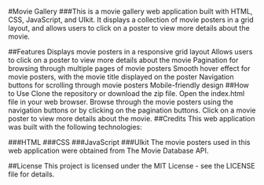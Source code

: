 #Movie Gallery
###This is a movie gallery web application built with HTML, CSS, JavaScript, and UIkit. It displays a collection of movie posters in a grid layout, and allows users to click on a poster to view more details about the movie.

##Features
Displays movie posters in a responsive grid layout
Allows users to click on a poster to view more details about the movie
Pagination for browsing through multiple pages of movie posters
Smooth hover effect for movie posters, with the movie title displayed on the poster
Navigation buttons for scrolling through movie posters
Mobile-friendly design
##How to Use
Clone the repository or download the zip file.
Open the index.html file in your web browser.
Browse through the movie posters using the navigation buttons or by clicking on the pagination buttons.
Click on a movie poster to view more details about the movie.
##Credits
This web application was built with the following technologies:

###HTML
###CSS
###JavaScript
###UIkit
The movie posters used in this web application were obtained from The Movie Database API.

##License
This project is licensed under the MIT License - see the LICENSE file for details.